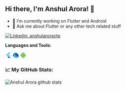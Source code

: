 ## Hi there, I'm Anshul Arora! 👋 <!-- [Anshul Arora!](https://anshul-arora.live) -->

<!-- <p align="left"> <img src="https://komarev.com/ghpvc/?username=anshul-arora&label=Views&color=blue&style=plastic" alt="anshul-arora" /> </p> -->


- 🔭 I’m currently working on Flutter and Android
- 💬 Ask me about Flutter or any other tech related stuff

[![Linkedin: anshularoractp](https://img.shields.io/badge/-AnshulArora-blue?style=flat-square&logo=Linkedin&logoColor=white&link=https://www.linkedin.com/in/anshularoractp/)](https://www.linkedin.com/in/anshularoractp/)
<!-- [![GitHub anshul-arora](https://img.shields.io/github/followers/anshul-arora?label=follow&style=social)](https://github.com/anshul-arora) -->
<!-- [![website](https://img.shields.io/badge/PortfolioWebsite-anshul-arora.live-2648ff?style=flat-square&logo=google-chrome)](https://anshul-arora.live/) -->


<!-- 
### Open Source Projects

[![Bloc](https://github-readme-stats.vercel.app/api/pin/?username=anshul-arora&repo=bloc)](https://github.com/felangel/bloc) -->

<!-- https://github.com/driesvints -->

**Languages and Tools:**  

<code><img height="20" src="https://raw.githubusercontent.com/github/explore/80688e429a7d4ef2fca1e82350fe8e3517d3494d/topics/flutter/flutter.png"></code>
<code><img height="20" src="https://raw.githubusercontent.com/github/explore/80688e429a7d4ef2fca1e82350fe8e3517d3494d/topics/dart/dart.png"></code>
<code><img height="20" src="https://raw.githubusercontent.com/github/explore/80688e429a7d4ef2fca1e82350fe8e3517d3494d/topics/android/android.png"></code>  

### 📈 My GitHub Stats:
![Anshul Arora github stats](https://github-readme-stats.vercel.app/api?username=anshul-arora&theme=highcontrast&show_icons=true&count_private=true)

<!--   
### 🏆 My GitHub Achievements:
<a href="https://github.com/ryo-ma/github-profile-trophy">
  <img width=800 src="https://github-profile-trophy.vercel.app/?username=anshul-arora&column=8&theme=darkhub&no-frame=true&no-bg=true"/>
</a> -->
  
<!-- ### 👨🏻‍💻 Top Languages Used:
![](https://github-profile-summary-cards.vercel.app/api/cards/repos-per-language?username=anshul-arora&theme=dracula)
![](https://github-profile-summary-cards.vercel.app/api/cards/most-commit-language?username=anshul-arora&theme=dracula)
 -->

<!-- [![Source Karma badge for @anshul-arora](https://sourcekarma-og.vercel.app/api/anshul-arora/github)](https://sourcekarma.vercel.app/anshul-arora) -->

<!-- 
<div align="center">

### Show some ❤️ by starring some of the repositories!

</div> -->
